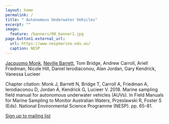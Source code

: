 ```yaml
---
layout: home
permalink: /
title: " Autonomous Underwater Vehicles"
excerpt: ""
image:
  feature: /banners/00_banner1.jpg
page.button1.external_url:
  url: https://www.nespmarine.edu.au/
  caption: NESP
---
```


[Jacquomo Monk](mailto:Jacquomo.monk@utas.edu.au), [Neville Barrett](mailto:neville.barrett@utas.edu.au
), Tom Bridge, Andrew Carroll, Ariell
Friedman, Nicole Hill, Daniel Ierodiaconou, Alan Jordan, Gary Kendrick,
Vanessa Lucieer

Chapter citation:
Monk J, Barrett N, Bridge T, Carroll A, Friedman A, Ierodiaconou D, Jordan A, Kendrick G, Lucieer V. 2018. Marine sampling field manual for autonomous underwater vehicles (AUVs). In Field Manuals for Marine Sampling to Monitor Australian Waters, Przeslawski R, Foster S (Eds). National Environmental Science Programme (NESP). pp. 65-81.

<a href="https://docs.google.com/forms/d/e/1FAIpQLSezHvqOCPEp8f0xopHJ4nmoN6bhrdPzbKmInLuTQR7UNrTLRQ/viewform?usp=sf_link" class="btn">Sign up to mailing list</a>

